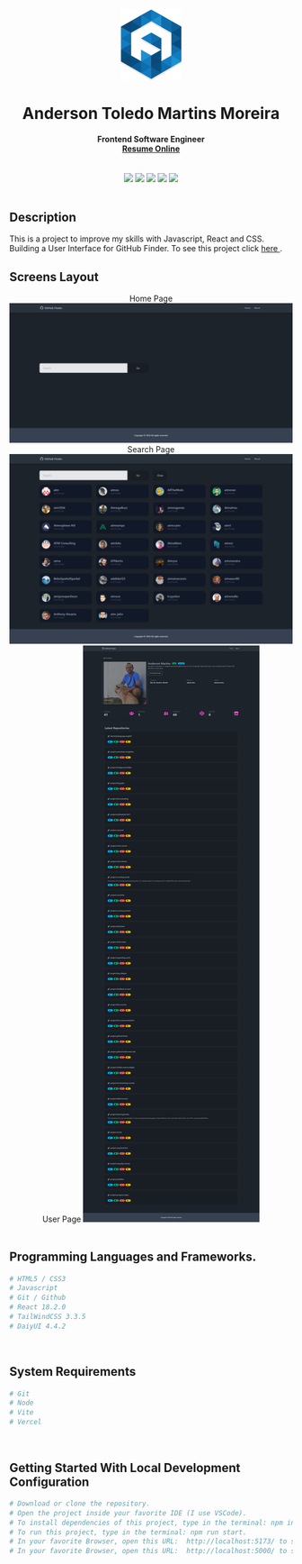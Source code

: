 <div align="center">
  <img src="readme/logo/favicon.png" />
  <h1>Anderson Toledo Martins Moreira</h1>
  <h4>
    Frontend Software Engineer <br />
    <a href="http://www.atmm.dev" target="_blank">Resume Online</a>
  </h4>
</div>
<br >
<!-- References for Create budgets :: https://shields.io/category/build -->
<div align="center">
  <img src="https://img.shields.io/static/v1?label=STATUS&message=complete&color=blue&style=for-the-badge"/>
  <img src="https://img.shields.io/static/v1?label=tailwindcss&message=3.3.5&color=darkblue&style=for-the-badge"/>
  <img src="https://img.shields.io/static/v1?label=React&message=18.2.0&color=blue&style=for-the-badge"/>
  <img src="https://img.shields.io/static/v1?label=Javascript&message=es6&color=yellow&style=for-the-badge"/>
  <img src="https://img.shields.io/static/v1?label=Daisyui&message=4.4.2&color=red&style=for-the-badge"/>
</div>

<br >

## Description
This is a project to improve my skills with Javascript, React and CSS. Building a User Interface for GitHub Finder.
To see this project click <a href="https://project-github-finder-react-vite.vercel.app/"> here </a>.

## Screens Layout
<div align="center">
Home Page
  <img src="readme/layout/homepage.png" alt="Login"/>
Search Page
  <img src="readme/layout/search-page.png" alt="Login"/>
User Page
  <img src="readme/layout/user-page.png" alt="Login"/>
</div>

<br >

## Programming Languages and Frameworks.
```bash
# HTML5 / CSS3
# Javascript
# Git / Github
# React 18.2.0
# TailWindCSS 3.3.5
# DaiyUI 4.4.2
```

<br >

## System Requirements
```bash
# Git
# Node
# Vite
# Vercel
```

<br >

## Getting Started With Local Development Configuration

```bash
# Download or clone the repository.
# Open the project inside your favorite IDE (I use VSCode).
# To install dependencies of this project, type in the terminal: npm install or npm i.
# To run this project, type in the terminal: npm run start.
# In your favorite Browser, open this URL:  http://localhost:5173/ to see the Interface.
# In your favorite Browser, open this URL:  http://localhost:5000/ to see the API.
```